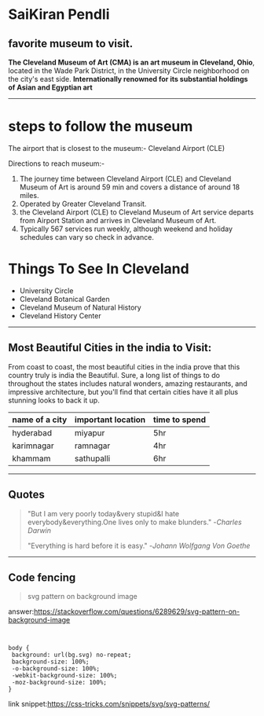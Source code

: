 # SaiKiran Pendli

##  favorite museum to visit. 

**The Cleveland Museum of Art (CMA) is an art museum in Cleveland, Ohio**, located in the Wade Park District, in the University Circle neighborhood on the city's east side. **Internationally renowned for its substantial holdings of Asian and Egyptian art** 

---

# steps to follow the museum
The airport that is closest to the museum:- Cleveland Airport (CLE)

Directions to reach museum:-
1. The journey time between Cleveland Airport (CLE) and Cleveland Museum of Art is around 59 min and covers a distance of around 18 miles.
2. Operated by Greater Cleveland Transit.
3. the Cleveland Airport (CLE) to Cleveland Museum of Art service departs from Airport Station and arrives in Cleveland Museum of Art. 
4. Typically 567 services run weekly, although weekend and holiday schedules can vary so check in advance.

# Things To See In Cleveland
* University Circle
* Cleveland Botanical Garden
* Cleveland Museum of Natural History
* Cleveland History Center

---

## Most Beautiful Cities in the india to Visit:

From coast to coast, the most beautiful cities in the india prove that this country truly is india the Beautiful. Sure, a long list of things to do throughout the states includes natural wonders, amazing restaurants, and impressive architecture, but you'll find that certain cities have it all plus stunning looks to back it up.

 |name of a city|important location|time to spend|
 | --- | --- | --- |
 |hyderabad |miyapur|5hr|
 |karimnagar|ramnagar|4hr|
 |khammam   |sathupalli|6hr|
 
 ***
 
 ## Quotes

 >"But I am very poorly today&very stupid&I hate everybody&everything.One lives only to make blunders." -*Charles Darwin*
 >
 >"Everything is hard before it is easy." -*Johann Wolfgang Von Goethe*

 ----

 ## Code fencing

 >svg pattern on background image

 answer:<https://stackoverflow.com/questions/6289629/svg-pattern-on-background-image>
 
 ```


 body {
  background: url(bg.svg) no-repeat;
  background-size: 100%;
  -o-background-size: 100%;
  -webkit-background-size: 100%;
  -moz-background-size: 100%;
} 

```

link snippet:<https://css-tricks.com/snippets/svg/svg-patterns/>